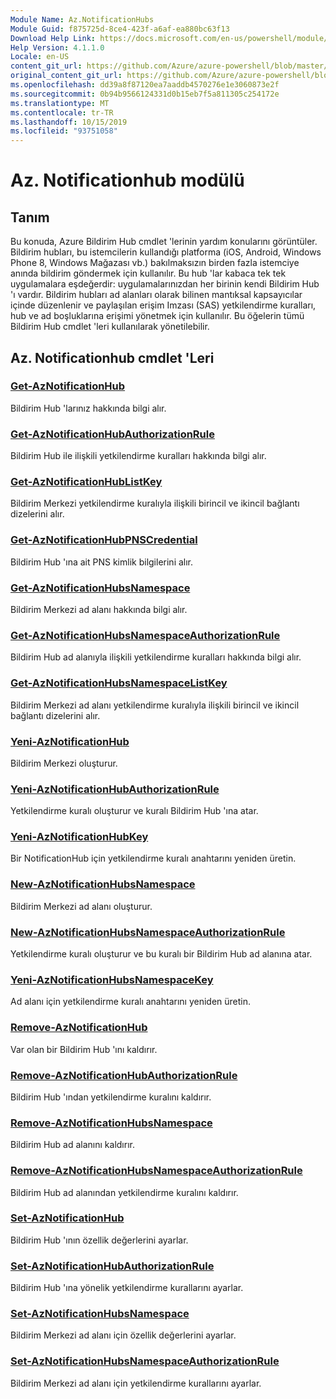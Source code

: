 ```yaml
---
Module Name: Az.NotificationHubs
Module Guid: f875725d-8ce4-423f-a6af-ea880bc63f13
Download Help Link: https://docs.microsoft.com/en-us/powershell/module/az.notificationhubs
Help Version: 4.1.1.0
Locale: en-US
content_git_url: https://github.com/Azure/azure-powershell/blob/master/src/NotificationHubs/NotificationHubs/help/Az.NotificationHubs.md
original_content_git_url: https://github.com/Azure/azure-powershell/blob/master/src/NotificationHubs/NotificationHubs/help/Az.NotificationHubs.md
ms.openlocfilehash: dd39a8f87120ea7aaddb4570276e1e3060873e2f
ms.sourcegitcommit: 0b94b9566124331d0b15eb7f5a811305c254172e
ms.translationtype: MT
ms.contentlocale: tr-TR
ms.lasthandoff: 10/15/2019
ms.locfileid: "93751058"
---
```

# Az. Notificationhub modülü
## Tanım
Bu konuda, Azure Bildirim Hub cmdlet 'lerinin yardım konularını görüntüler. Bildirim hubları, bu istemcilerin kullandığı platforma (iOS, Android, Windows Phone 8, Windows Mağazası vb.) bakılmaksızın birden fazla istemciye anında bildirim göndermek için kullanılır. Bu hub 'lar kabaca tek tek uygulamalara eşdeğerdir: uygulamalarınızdan her birinin kendi Bildirim Hub 'ı vardır. Bildirim hubları ad alanları olarak bilinen mantıksal kapsayıcılar içinde düzenlenir ve paylaşılan erişim Imzası (SAS) yetkilendirme kuralları, hub ve ad boşluklarına erişimi yönetmek için kullanılır. Bu öğelerin tümü Bildirim Hub cmdlet 'leri kullanılarak yönetilebilir.

## Az. Notificationhub cmdlet 'Leri
### [Get-AzNotificationHub](Get-AzNotificationHub.md)
Bildirim Hub 'larınız hakkında bilgi alır.

### [Get-AzNotificationHubAuthorizationRule](Get-AzNotificationHubAuthorizationRule.md)
Bildirim Hub ile ilişkili yetkilendirme kuralları hakkında bilgi alır.

### [Get-AzNotificationHubListKey](Get-AzNotificationHubListKey.md)
Bildirim Merkezi yetkilendirme kuralıyla ilişkili birincil ve ikincil bağlantı dizelerini alır.

### [Get-AzNotificationHubPNSCredential](Get-AzNotificationHubPNSCredential.md)
Bildirim Hub 'ına ait PNS kimlik bilgilerini alır.

### [Get-AzNotificationHubsNamespace](Get-AzNotificationHubsNamespace.md)
Bildirim Merkezi ad alanı hakkında bilgi alır.

### [Get-AzNotificationHubsNamespaceAuthorizationRule](Get-AzNotificationHubsNamespaceAuthorizationRule.md)
Bildirim Hub ad alanıyla ilişkili yetkilendirme kuralları hakkında bilgi alır.

### [Get-AzNotificationHubsNamespaceListKey](Get-AzNotificationHubsNamespaceListKey.md)
Bildirim Merkezi ad alanı yetkilendirme kuralıyla ilişkili birincil ve ikincil bağlantı dizelerini alır.

### [Yeni-AzNotificationHub](New-AzNotificationHub.md)
Bildirim Merkezi oluşturur.

### [Yeni-AzNotificationHubAuthorizationRule](New-AzNotificationHubAuthorizationRule.md)
Yetkilendirme kuralı oluşturur ve kuralı Bildirim Hub 'ına atar.

### [Yeni-AzNotificationHubKey](New-AzNotificationHubKey.md)
Bir NotificationHub için yetkilendirme kuralı anahtarını yeniden üretin.

### [New-AzNotificationHubsNamespace](New-AzNotificationHubsNamespace.md)
Bildirim Merkezi ad alanı oluşturur.

### [New-AzNotificationHubsNamespaceAuthorizationRule](New-AzNotificationHubsNamespaceAuthorizationRule.md)
Yetkilendirme kuralı oluşturur ve bu kuralı bir Bildirim Hub ad alanına atar.

### [Yeni-AzNotificationHubsNamespaceKey](New-AzNotificationHubsNamespaceKey.md)
Ad alanı için yetkilendirme kuralı anahtarını yeniden üretin.

### [Remove-AzNotificationHub](Remove-AzNotificationHub.md)
Var olan bir Bildirim Hub 'ını kaldırır.

### [Remove-AzNotificationHubAuthorizationRule](Remove-AzNotificationHubAuthorizationRule.md)
Bildirim Hub 'ından yetkilendirme kuralını kaldırır.

### [Remove-AzNotificationHubsNamespace](Remove-AzNotificationHubsNamespace.md)
Bildirim Hub ad alanını kaldırır.

### [Remove-AzNotificationHubsNamespaceAuthorizationRule](Remove-AzNotificationHubsNamespaceAuthorizationRule.md)
Bildirim Hub ad alanından yetkilendirme kuralını kaldırır.

### [Set-AzNotificationHub](Set-AzNotificationHub.md)
Bildirim Hub 'ının özellik değerlerini ayarlar.

### [Set-AzNotificationHubAuthorizationRule](Set-AzNotificationHubAuthorizationRule.md)
Bildirim Hub 'ına yönelik yetkilendirme kurallarını ayarlar.

### [Set-AzNotificationHubsNamespace](Set-AzNotificationHubsNamespace.md)
Bildirim Merkezi ad alanı için özellik değerlerini ayarlar.

### [Set-AzNotificationHubsNamespaceAuthorizationRule](Set-AzNotificationHubsNamespaceAuthorizationRule.md)
Bildirim Merkezi ad alanı için yetkilendirme kurallarını ayarlar.

